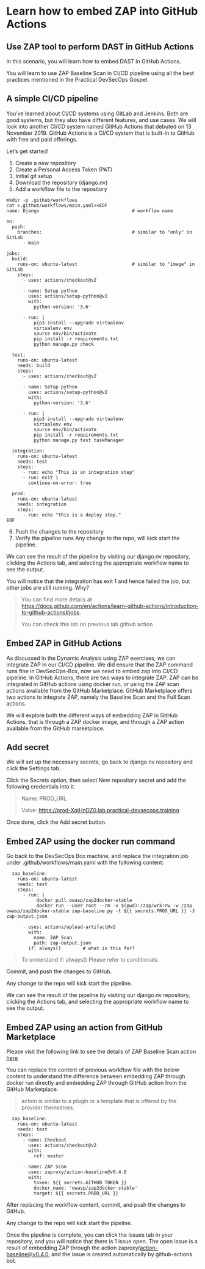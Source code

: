 Learn how to embed ZAP into GitHub Actions
================================================================

Use ZAP tool to perform DAST in GitHub Actions
----------------------------------------------------------------


In this scenario, you will learn how to embed DAST in GitHub Actions.

You will learn to use ZAP Baseline Scan in CI/CD pipeline using all the best practices mentioned in the Practical DevSecOps Gospel.

A simple CI/CD pipeline
----------

You’ve learned about CI/CD systems using GitLab and Jenkins. Both are good systems, but they also have different features, and use cases. We will look into another CI/CD system named GitHub Actions that debuted on 13 November 2019. GitHub Actions is a CI/CD system that is built-in to GitHub with free and paid offerings.

Let’s get started!

1. Create a new repository
2. Create a Personal Access Token (PAT)
3. Initial git setup
4. Download the repository (django.nv)
5. Add a workflow file to the repository
```
mkdir -p .github/workflows
cat >.github/workflows/main.yaml<<EOF
name: Django                                  # workflow name

on:
  push:                                       
    branches:                                 # similar to "only" in GitLab
      - main

jobs:
  build:
    runs-on: ubuntu-latest                    # similar to "image" in GitLab
    steps:
      - uses: actions/checkout@v2

      - name: Setup python
        uses: actions/setup-python@v2
        with:
          python-version: '3.6'

      - run: |
          pip3 install --upgrade virtualenv
          virtualenv env
          source env/bin/activate
          pip install -r requirements.txt
          python manage.py check

  test:
    runs-on: ubuntu-latest
    needs: build
    steps:
      - uses: actions/checkout@v2

      - name: Setup python
        uses: actions/setup-python@v2
        with:
          python-version: '3.6'

      - run: |
          pip3 install --upgrade virtualenv
          virtualenv env
          source env/bin/activate
          pip install -r requirements.txt
          python manage.py test taskManager

  integration:
    runs-on: ubuntu-latest
    needs: test
    steps:
      - run: echo "This is an integration step"
      - run: exit 1
        continue-on-error: true

  prod:
    runs-on: ubuntu-latest
    needs: integration
    steps:
      - run: echo "This is a deploy step."
EOF
```
6. Push the changes to the repository
7. Verify the pipeline runs
Any change to the repo, will kick start the pipeline.

We can see the result of the pipeline by visiting our django.nv repository, clicking the Actions tab, and selecting the appropriate workflow name to see the output.

You will notice that the integration has exit 1 and hence failed the job, but other jobs are still running. Why?

> You can find more details at https://docs.github.com/en/actions/learn-github-actions/introduction-to-github-actions#jobs.
> 
> You can check this lab on previous lab github action

Embed ZAP in GitHub Actions
--------------

As discussed in the Dynamic Analysis using ZAP exercises, we can integrate ZAP in our CI/CD pipeline. We did ensure that the ZAP command runs fine in DevSecOps-Box, now we need to embed zap into CI/CD pipeline. In GitHub Actions, there are two ways to integrate ZAP. ZAP can be integrated in GitHub actions using docker run, or using the ZAP scan actions available from the GitHub Marketplace. GitHub Marketplace offers two actions to integrate ZAP, namely the Baseline Scan and the Full Scan actions.

We will explore both the different ways of embedding ZAP in GitHub Actions, that is through a ZAP docker image, and through a ZAP action available from the GitHub marketplace.

Add secret
----------

We will set up the necessary secrets, go back to django.nv repository and click the Settings tab.

Click the Secrets option, then select New repository secret and add the following credentials into it.

> Name: PROD_URL
>
> Value: https://prod-XqiHnDZ0.lab.practical-devsecops.training

Once done, click the Add secret button.

Embed ZAP using the docker run command
----------

Go back to the DevSecOps Box machine, and replace the integration job under .github/workflows/main.yaml with the following content:

```
  zap_baseline:
    runs-on: ubuntu-latest
    needs: test
    steps:
      - run: |
           docker pull owasp/zap2docker-stable
           docker run --user root --rm -v $(pwd):/zap/wrk:rw -w /zap owasp/zap2docker-stable zap-baseline.py -t ${{ secrets.PROD_URL }} -J zap-output.json

      - uses: actions/upload-artifact@v2
        with:
          name: ZAP Scan                    
          path: zap-output.json
        if: always()        # what is this for?
```

> To understand if: always() Please refer to conditionals.

Commit, and push the changes to GitHub.

Any change to the repo will kick start the pipeline.

We can see the result of the pipeline by visiting our django.nv repository, clicking the Actions tab, and selecting the appropriate workflow name to see the output.

Embed ZAP using an action from GitHub Marketplace
----------

Please visit the following link to see the details of ZAP Baseline Scan action [here](https://github.com/marketplace/actions/owasp-zap-baseline-scan)

You can replace the content of previous workflow file with the below content to understand the difference between embedding ZAP through docker run directly and embedding ZAP through GitHub action from the GitHub Marketplace.

> action is similar to a plugin or a template that is offered by the provider themselves.

```
  zap_baseline:
    runs-on: ubuntu-latest
    needs: test
    steps:
      - name: Checkout
        uses: actions/checkout@v2
        with:
          ref: master

      - name: ZAP Scan
        uses: zaproxy/action-baseline@v0.4.0
        with:
          token: ${{ secrets.GITHUB_TOKEN }}
          docker_name: 'owasp/zap2docker-stable'
          target: ${{ secrets.PROD_URL }}
```

After replacing the workflow content, commit, and push the changes to GitHub.

Any change to the repo will kick start the pipeline.

Once the pipeline is complete, you can click the Issues tab in your repository, and you will notice that there is 1 issue open. The open issue is a result of embedding ZAP through the action zaproxy/action-baseline@v0.4.0, and the issue is created automatically by github-actions bot.

